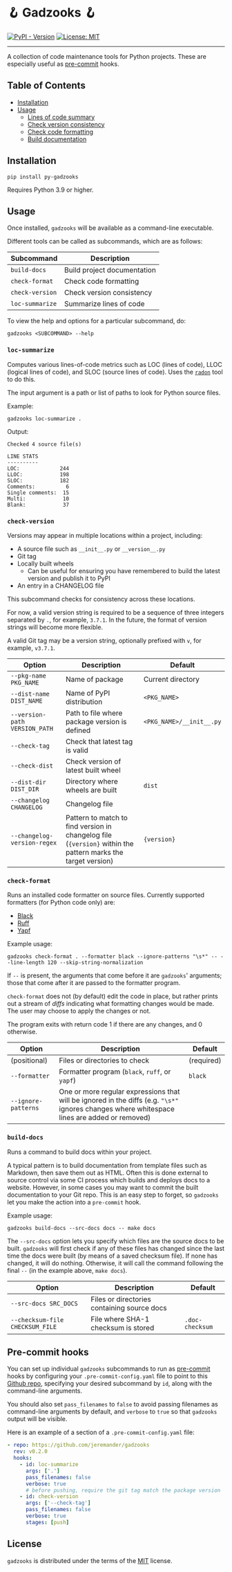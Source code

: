 # 🪝 Gadzooks 🪝

[![PyPI - Version](https://img.shields.io/pypi/v/py-gadzooks)](https://pypi.org/project/py-gadzooks)
[![License: MIT](https://img.shields.io/badge/License-MIT-yellow.svg)](https://raw.githubusercontent.com/jeremander/gadzooks/main/LICENSE)

<!-- [![PyPI - Python Version](https://img.shields.io/pypi/pyversions/gadzooks.svg)](https://pypi.org/project/gadzooks) -->

-----

A collection of code maintenance tools for Python projects. These are especially useful as [pre-commit](https://pre-commit.com) hooks.

## Table of Contents

- [Installation](#installation)
- [Usage](#usage)
    - [Lines of code summary](#loc-summarize)
    - [Check version consistency](#check-version)
    - [Check code formatting](#check-format)
    - [Build documentation](#build-docs)

## Installation

```text
pip install py-gadzooks
```

Requires Python 3.9 or higher.

## Usage

Once installed, `gadzooks` will be available as a command-line executable.

Different tools can be called as subcommands, which are as follows:

| Subcommand | Description |
| ---------- | ----------- |
| `build-docs` | Build project documentation |
| `check-format` | Check code formatting |
| `check-version` | Check version consistency |
| `loc-summarize` | Summarize lines of code |

To view the help and options for a particular subcommand, do:

```text
gadzooks <SUBCOMMAND> --help
```

### `loc-summarize`

Computes various lines-of-code metrics such as LOC (lines of code), LLOC (logical lines of code), and SLOC (source lines of code). Uses the [`radon`](https://radon.readthedocs.io/en/latest/) tool to do this.

The input argument is a path or list of paths to look for Python source files.

Example:

```text
gadzooks loc-summarize .
```

Output:

```text
Checked 4 source file(s)

LINE STATS
----------
LOC:             244
LLOC:            198
SLOC:            182
Comments:          6
Single comments:  15
Multi:            10
Blank:            37
```

### `check-version`

Versions may appear in multiple locations within a project, including:

- A source file such as `__init__.py` or `__version__.py`
- Git tag
- Locally built wheels
    - Can be useful for ensuring you have remembered to build the latest version and publish it to PyPI
- An entry in a CHANGELOG file

This subcommand checks for consistency across these locations.

For now, a valid version string is required to be a sequence of three integers separated by `.`, for example, `3.7.1`. In the future, the format of version strings will become more flexible.

A valid Git tag may be a version string, optionally prefixed with `v`, for example, `v3.7.1`.

| Option | Description | Default |
| ------ | ----------- | ------- |
| `--pkg-name PKG_NAME` | Name of package | Current directory |
| `--dist-name DIST_NAME` | Name of PyPI distribution | `<PKG_NAME>` |
| `--version-path VERSION_PATH` | Path to file where package version is defined | `<PKG_NAME>/__init__.py` |
| `--check-tag` | Check that latest tag is valid | |
| `--check-dist` | Check version of latest built wheel | |
| `--dist-dir DIST_DIR` | Directory where wheels are built | `dist` |
| `--changelog CHANGELOG` | Changelog file | |
| `--changelog-version-regex` | Pattern to match to find version in changelog file (`{version}` within the pattern marks the target version) | `{version}` |

### `check-format`

Runs an installed code formatter on source files. Currently supported formatters (for Python code only) are:

- [Black](https://black.readthedocs.io/en/stable/)
- [Ruff](https://docs.astral.sh/ruff/formatter)
- [Yapf](https://github.com/google/yapf)

Example usage:

```text
gadzooks check-format . --formatter black --ignore-patterns "\s*" -- --line-length 120 --skip-string-normalization
```

If `--` is present, the arguments that come before it are `gadzooks`' arguments; those that come after it are passed to the formatter program.

`check-format` does not (by default) edit the code in place, but rather prints out a stream of _diffs_ indicating what formatting changes would be made. The user may choose to apply the changes or not.

The program exits with return code 1 if there are any changes, and 0 otherwise.

| Option | Description | Default |
| ------ | ----------- | ------- |
| (positional) | Files or directories to check | (required) |
| `--formatter` | Formatter program (`black`, `ruff`, or `yapf`) | `black` |
| `--ignore-patterns` | One or more regular expressions that will be ignored in the diffs (e.g. `"\s*"` ignores changes where whitespace lines are added or removed) | |

### `build-docs`

Runs a command to build docs within your project.

A typical pattern is to build documentation from template files such as Markdown, then save them out as HTML. Often this is done external to source control via some CI process which builds and deploys docs to a website. However, in some cases you may want to commit the built documentation to your Git repo. This is an easy step to forget, so `gadzooks` let you make the action into a `pre-commit` hook.

Example usage:

```text
gadzooks build-docs --src-docs docs -- make docs
```

The `--src-docs` option lets you specify which files are the source docs to be built. `gadzooks` will first check if any of these files has changed since the last time the docs were built (by means of a saved checksum file). If none has changed, it will do nothing. Otherwise, it will call the command following the final `--` (in the example above, `make docs`).

| Option | Description | Default |
| ------ | ----------- | ------- |
| `--src-docs SRC_DOCS` | Files or directories containing source docs |  |
| `--checksum-file CHECKSUM_FILE` | File where SHA-1 checksum is stored | `.doc-checksum` |

## Pre-commit hooks

You can set up individual `gadzooks` subcommands to run as [pre-commit](https://pre-commit.com) hooks by configuring your `.pre-commit-config.yaml` file to point to this [Github repo](https://github.com/jeremander/gadzooks), specifying your desired subcommand by `id`, along with the command-line arguments.

You should also set `pass_filenames` to `false` to avoid passing filenames as command-line arguments by default, and `verbose` to `true` so that `gadzooks` output will be visible.

Here is an example of a section of a `.pre-commit-config.yaml` file:

```yaml
- repo: https://github.com/jeremander/gadzooks
  rev: v0.2.0
  hooks:
    - id: loc-summarize
      args: ['.']
      pass_filenames: false
      verbose: true
      # before pushing, require the git tag match the package version
    - id: check-version
      args: ['--check-tag']
      pass_filenames: false
      verbose: true
      stages: [push]
```

## License

`gadzooks` is distributed under the terms of the [MIT](https://spdx.org/licenses/MIT.html) license.
